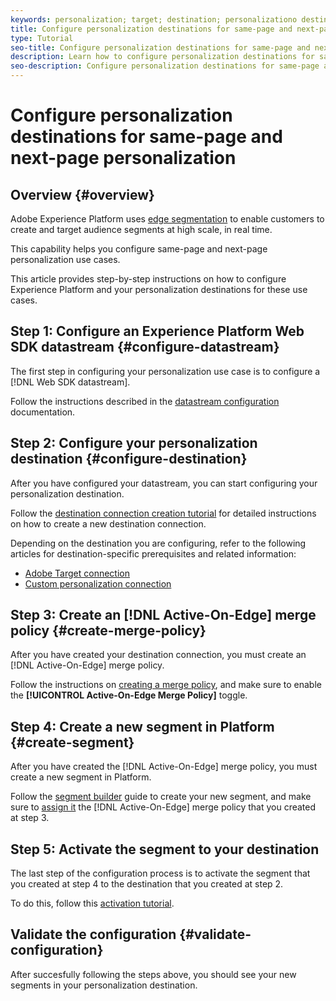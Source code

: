 ```yaml
---
keywords: personalization; target; destination; personalizationo destinations; configure personalization destinations; same page; next page;
title: Configure personalization destinations for same-page and next-page personalization
type: Tutorial
seo-title: Configure personalization destinations for same-page and next-page personalization.
description: Learn how to configure personalization destinations for same-page and next-page personalization.
seo-description: Configure personalization destinations for same-page and next-page personalization.
---
```


# Configure personalization destinations for same-page and next-page personalization

## Overview {#overview}

Adobe Experience Platform uses [edge segmentation](../../segmentation/ui/edge-segmentation.md) to enable customers to create and target audience segments at high scale, in real time.

This capability helps you configure same-page and next-page personalization use cases.

This article provides step-by-step instructions on how to configure Experience Platform and your personalization destinations for these use cases.

## Step 1: Configure an Experience Platform Web SDK datastream {#configure-datastream}

The first step in configuring your personalization use case is to configure a [!DNL Web SDK datastream].

Follow the instructions described in the [datastream configuration](../../edge/fundamentals/datastreams.md) documentation.

## Step 2: Configure your personalization destination {#configure-destination}

After you have configured your datastream, you can start configuring your personalization destination.

Follow the [destination connection creation tutorial](../ui/connect-destination.md) for detailed instructions on how to create a new destination connection.

Depending on the destination you are configuring, refer to the following articles for destination-specific prerequisites and related information:

* [Adobe Target connection](../catalog/personalization/adobe-target-connection.md)
* [Custom personalization connection](../catalog/personalization/custom-personalization.md)

## Step 3: Create an [!DNL Active-On-Edge] merge policy {#create-merge-policy}

After you have created your destination connection, you must create an [!DNL Active-On-Edge] merge policy.

Follow the instructions on [creating a merge policy](../../profile/merge-policies/ui-guide.md#create-a-merge-policy), and make sure to enable the **[!UICONTROL Active-On-Edge Merge Policy]** toggle.

## Step 4: Create a new segment in Platform {#create-segment}

After you have created the [!DNL Active-On-Edge] merge policy, you must create a new segment in Platform.

Follow the [segment builder](../../segmentation/ui/segment-builder.md) guide to create your new segment, and make sure to [assign it](../../segmentation/ui/segment-builder.md#merge-policies) the [!DNL Active-On-Edge] merge policy that you created at step 3.

## Step 5: Activate the segment to your destination

The last step of the configuration process is to activate the segment that you created at step 4 to the destination that you created at step 2.

To do this, follow this [activation tutorial](../ui/activate-profile-request-destinations.md).

## Validate the configuration {#validate-configuration}

After succesfully following the steps above, you should see your new segments in your personalization destination.
